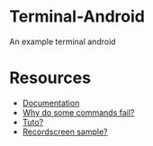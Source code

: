 # Terminal-Android
An example terminal android

# Resources
* [Documentation](https://developer.android.com/reference/java/lang/Runtime.html)
* [Why do some commands fail?](http://stackoverflow.com/questions/31776546/why-does-runtime-execstring-work-for-some-but-not-all-commands/31776547)
* [Tuto?](https://www.learn2crack.com/2014/03/android-executing-shell-commands.html)
* [Recordscreen sample?](http://stackoverflow.com/questions/20932102/execute-shell-command-from-android)
